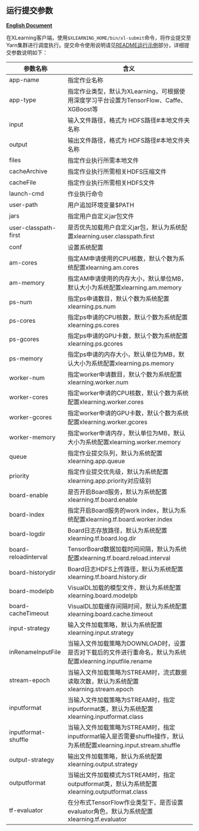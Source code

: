 ## 运行提交参数

[**English Document**](./submit.md)

在XLearning客户端，使用`$XLEARNING_HOME/bin/xl-submit`命令，将作业提交至Yarn集群进行调度执行。提交命令使用说明请见[README运行示例](../README_CN.md)部分，详细提交参数说明如下：

参数名称 | 含义  
---------------- | ---------------  
app-name | 指定作业名称  
app-type | 指定作业类型，默认为XLearning，可根据使用深度学习平台设置为TensorFlow、Caffe、XGBoost等  
input | 输入文件路径，格式为 HDFS路径#本地文件夹名称  
output | 输出文件路径，格式为 HDFS路径#本地文件夹名称  
files | 指定作业执行所需本地文件
cacheArchive | 指定作业执行所需相关HDFS压缩文件  
cacheFile | 指定作业执行所需相关HDFS文件  
launch-cmd | 作业执行命令  
user-path | 用户追加环境变量$PATH  
jars | 指定用户自定义jar包文件  
user-classpath-first | 是否优先加载用户自定义jar包，默认为系统配置xlearning.user.classpath.first  
conf | 设置系统配置  
am-cores | 指定AM申请使用的CPU核数，默认个数为系统配置xlearning.am.cores  
am-memory | 指定AM申请使用的内存大小，默认单位MB，默认大小为系统配置xlearning.am.memory  
ps-num | 指定ps申请数目，默认个数为系统配置xlearning.ps.num  
ps-cores | 指定ps申请的CPU核数，默认个数为系统配置xlearning.ps.cores
ps-gcores | 指定ps申请的GPU卡数，默认个数为系统配置xlearning.ps.gcores
ps-memory | 指定ps申请的内存大小，默认单位为MB，默认大小为系统配置xlearning.ps.memory  
worker-num | 指定worker申请数目，默认个数为系统配置xlearning.worker.num  
worker-cores | 指定worker申请的CPU核数，默认个数为系统配置xlearning.worker.cores
worker-gcores | 指定worker申请的GPU卡数，默认个数为系统配置xlearning.worker.gcores
worker-memory | 指定worker申请内存，默认单位为MB，默认大小为系统配置xlearning.worker.memory  
queue | 指定作业提交队列，默认为系统配置xlearning.app.queue  
priority | 指定作业提交优先级，默认为系统配置xlearning.app.priority对应级别  
board-enable | 是否开启Board服务，默认为系统配置xlearning.tf.board.enable  
board-index | 指定开启Board服务的work index，默认为系统配置xlearning.tf.board.worker.index  
board-logdir | Board日志存放路径，默认为系统配置xlearning.tf.board.log.dir  
board-reloadinterval | TensorBoard数据加载时间间隔，默认为系统配置xlearning.tf.board.reload.interval  
board-historydir | Board日志HDFS上传路径，默认为系统配置xlearning.tf.board.history.dir  
board-modelpb | VisualDL加载的模型文件，默认为系统配置xlearning.board.modelpb  
board-cacheTimeout | VisualDL加载缓存间隔时间，默认为系统配置xlearning.board.cache.timeout  
input-strategy | 输入文件加载策略，默认为系统配置xlearning.input.strategy  
inRenameInputFile | 当输入文件加载策略为DOWNLOAD时，设置是否对下载后的文件进行重命名，默认为系统配置xlearning.inputfile.rename  
stream-epoch | 当输入文件加载策略为STREAM时，流式数据读取次数，默认为系统配置xlearning.stream.epoch  
inputformat | 当输入文件加载策略为STREAM时，指定inputformat类，默认为系统配置xlearning.inputformat.class  
inputformat-shuffle | 当输入文件加载策略为STREAM时，指定inputformat输入是否需要shuffle操作，默认为系统配置xlearning.input.stream.shuffle  
output-strategy | 输出文件加载策略，默认为系统配置xlearning.output.strategy  
outputformat | 当输出文件加载模式为STREAM时，指定outputformat类，默认为系统配置xlearning.outputformat.class
tf-evaluator | 在分布式TensorFlow作业类型下，是否设置evaluator角色，默认为系统配置xlearning.tf.evaluator

